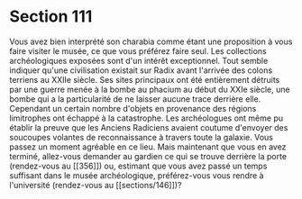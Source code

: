 # Section 111

Vous avez bien interprété son charabia comme étant une proposition à vous faire visiter le musée, ce que vous préférez faire seul. Les collections archéologiques exposées sont d'un intérêt exceptionnel. Tout semble indiquer qu'une civilisation existait sur Radix avant l'arrivée des colons terriens au XXIIe siècle. Ses sites principaux ont été entièrement détruits par une guerre menée à la bombe au phacium au début du XXIe siècle, une bombe qui a la particularité de ne laisser aucune trace derrière elle. Cependant un certain nombre d'objets en provenance des régions limitrophes ont échappé à la catastrophe. Les archéologues ont même pu établir la preuve que les Anciens Radiciens avaient coutume d'envoyer des soucoupes volantes de reconnaissance à travers toute la galaxie. Vous passez un moment agréable en ce lieu. Mais maintenant que vous en avez terminé, allez-vous demander au gardien ce qui se trouve derrière la porte (rendez-vous au [[356]]) ou, estimant que vous avez passé un temps suffisant dans le musée archéologique, préférez-vous vous rendre à l'université (rendez-vous au [[sections/146]])?